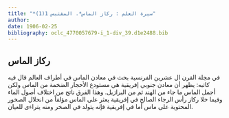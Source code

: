```yaml
---
title: "*سيرة العلم : ركاز الماس*. المقتبس 1(1)"
author: 
date: 1906-02-25
bibliography: oclc_4770057679-i_1-div_39.d1e2488.bib
---
```




##  ركاز الماس 


 في مجلة القرن ال  عشرين  الفرنسية بحث في معادن الماس في أطراف العالم قال فيه كاتبه: يظهر أن معادن جنوبي إفريقية هي مستودع الأحجار الضخمة من الماس ولكن أجمل   الماس ما جاء من الهند ثم من البرازيل. وهذا الفرق ناتج من اختلاف أصول الماء وفيما خلا ركاز رأس الرجاء الصالح في إفريقية يعثر على الماس مؤلفاً من انحلال الصخور المحتوية على ماس أما في إفريقية فإنه يتولد في الصخر ومنه يتراءى للعيان. 
